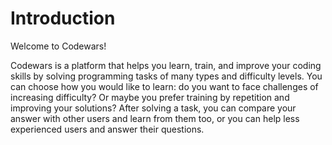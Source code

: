 # Introduction

Welcome to Codewars!

Codewars is a platform that helps you learn, train, and improve your coding skills by solving programming tasks of many types and difficulty levels. You can choose how you would like to learn: do you want to face challenges of increasing difficulty? Or maybe you prefer training by repetition and improving your solutions? After solving a task, you can compare your answer with other users and learn from them too, or you can help less experienced users and answer their questions.